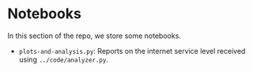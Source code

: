# Notebooks

In this section of the repo, we store some notebooks.

* `plots-and-analysis.py`: Reports on the internet service level received using `../code/analyzer.py`.